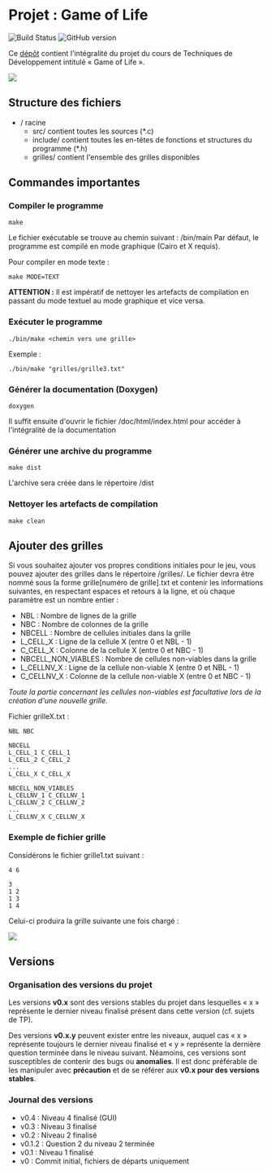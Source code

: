 # Projet : Game of Life

![Build Status](https://semaphoreapp.com/api/v1/projects/d4cca506-99be-44d2-b19e-176f36ec8cf1/128505/shields_badge.svg)
![GitHub version](https://d25lcipzij17d.cloudfront.net/badge.svg?id=gh&type=6&v=0.4&x2=0)

Ce [dépôt](https://git.unistra.fr/bflesch/Projet-Game-of-Life) contient l'intégralité du projet du cours de Techniques de Développement intitulé « Game of Life ».


![](https://fboris.com/documents/project-game-of-life-techdev/preview.gif)


Structure des fichiers
----------------------

- / racine
	- src/ contient toutes les sources (*.c)
	- include/ contient toutes les en-têtes de fonctions et structures du programme (*.h)
	- grilles/ contient l'ensemble des grilles disponibles

Commandes importantes
---------------------

### Compiler le programme

~~~{.sh}
make
~~~
Le fichier exécutable se trouve au chemin suivant : /bin/main
Par défaut, le programme est compilé en mode graphique (Cairo et X requis).

Pour compiler en mode texte :
~~~{.sh}
make MODE=TEXT
~~~

**ATTENTION :** Il est impératif de nettoyer les artefacts de compilation en passant du mode textuel au mode graphique et vice versa.

### Exécuter le programme

~~~{.sh}
./bin/make <chemin vers une grille>
~~~

Exemple :
~~~{.sh}
./bin/make "grilles/grille3.txt"
~~~

### Générer la documentation (Doxygen)

~~~{.sh}
doxygen
~~~
Il suffit ensuite d'ouvrir le fichier /doc/html/index.html pour accéder à l'intégralité de la documentation

### Générer une archive du programme

~~~{.sh}
make dist
~~~
L'archive sera créée dans le répertoire /dist

### Nettoyer les artefacts de compilation

~~~{.sh}
make clean
~~~

Ajouter des grilles
---------------------------
Si vous souhaitez ajouter vos propres conditions initiales pour le jeu, vous pouvez ajouter des grilles dans le répertoire /grilles/. Le fichier devra être nommé sous la forme grille[numéro de grille].txt et contenir les informations suivantes, en respectant espaces et retours à la ligne, et où chaque paramètre est un nombre entier :
- NBL : Nombre de lignes de la grille
- NBC : Nombre de colonnes de la grille
- NBCELL : Nombre de cellules initiales dans la grille
- L_CELL_X : Ligne de la cellule X (entre 0 et NBL - 1)
- C_CELL_X : Colonne de la cellule X (entre 0 et NBC - 1)
- NBCELL_NON_VIABLES : Nombre de cellules non-viables dans la grille
- L_CELLNV_X : Ligne de la cellule non-viable X (entre 0 et NBL - 1)
- C_CELLNV_X : Colonne de la cellule non-viable X (entre 0 et NBC - 1)

*Toute la partie concernant les cellules non-viables est facultative lors de la création d'une nouvelle grille.*

Fichier grilleX.txt :
~~~{.txt}
NBL NBC

NBCELL
L_CELL_1 C_CELL_1
L_CELL_2 C_CELL_2
...
L_CELL_X C_CELL_X

NBCELL_NON_VIABLES
L_CELLNV_1 C_CELLNV_1
L_CELLNV_2 C_CELLNV_2
...
L_CELLNV_X C_CELLNV_X
~~~

### Exemple de fichier grille

Considérons le fichier grille1.txt suivant :
~~~{.txt}
4 6

3
1 2
1 3
1 4
~~~

Celui-ci produira la grille suivante une fois chargé :

![](https://fboris.com/documents/project-game-of-life-techdev/grid-example.png)


Versions
--------
### Organisation des versions du projet
Les versions **v0.x** sont des versions stables du projet dans lesquelles « x » représente le dernier niveau finalisé présent dans cette version (cf. sujets de TP).

Des versions **v0.x.y** peuvent exister entre les niveaux, auquel cas « x » représente toujours le dernier niveau finalisé et « y » représente la dernière question terminée dans le niveau suivant. Néamoins, ces versions sont susceptibles de contenir des bugs ou **anomalies**. Il est donc préférable de les manipuler avec **précaution** et de se référer aux **v0.x pour des versions stables**.

### Journal des versions
- v0.4 : Niveau 4 finalisé (GUI)
- v0.3 : Niveau 3 finalisé
- v0.2 : Niveau 2 finalisé
- v0.1.2 : Question 2 du niveau 2 terminée
- v0.1 : Niveau 1 finalisé
- v0 : Commit initial, fichiers de départs uniquement
